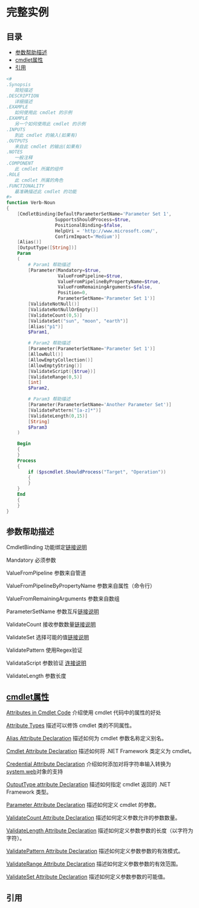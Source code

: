 # 完整实例

## 目录

-   [参数帮助描述](#参数帮助描述)
-   [cmdlet属性](#cmdlet属性)
-   [引用](#引用)

```powershell
<#
.Synopsis
   简短描述
.DESCRIPTION
   详细描述
.EXAMPLE
   如何使用此 cmdlet 的示例
.EXAMPLE
   另一个如何使用此 cmdlet 的示例
.INPUTS
   到此 cmdlet 的输入(如果有)
.OUTPUTS
   来自此 cmdlet 的输出(如果有)
.NOTES
   一般注释
.COMPONENT
   此 cmdlet 所属的组件
.ROLE
   此 cmdlet 所属的角色
.FUNCTIONALITY
   最准确描述此 cmdlet 的功能
#>
function Verb-Noun
{
    [CmdletBinding(DefaultParameterSetName='Parameter Set 1', 
                  SupportsShouldProcess=$true, 
                  PositionalBinding=$false,
                  HelpUri = 'http://www.microsoft.com/',
                  ConfirmImpact='Medium')]
    [Alias()]
    [OutputType([String])]
    Param
    (
        # Param1 帮助描述
        [Parameter(Mandatory=$true, 
                   ValueFromPipeline=$true,
                   ValueFromPipelineByPropertyName=$true, 
                   ValueFromRemainingArguments=$false, 
                   Position=0,
                   ParameterSetName='Parameter Set 1')]
        [ValidateNotNull()]
        [ValidateNotNullOrEmpty()]
        [ValidateCount(0,5)]
        [ValidateSet("sun", "moon", "earth")]
        [Alias("p1")] 
        $Param1,

        # Param2 帮助描述
        [Parameter(ParameterSetName='Parameter Set 1')]
        [AllowNull()]
        [AllowEmptyCollection()]
        [AllowEmptyString()]
        [ValidateScript({$true})]
        [ValidateRange(0,5)]
        [int]
        $Param2,

        # Param3 帮助描述
        [Parameter(ParameterSetName='Another Parameter Set')]
        [ValidatePattern("[a-z]*")]
        [ValidateLength(0,15)]
        [String]
        $Param3
    )

    Begin
    {
    }
    Process
    {
        if ($pscmdlet.ShouldProcess("Target", "Operation"))
        {
        }
    }
    End
    {
    }
}
```

## 参数帮助描述

CmdletBinding 功能绑定[链接说明](https://docs.microsoft.com/en-us/dotnet/api/system.management.automation.cmdletbindingattribute?redirectedfrom=MSDN\&view=powershellsdk-7.0.0 "链接说明")

Mandatory 必须参数

ValueFromPipeline 参数来自管道

ValueFromPipelineByPropertyName 参数来自属性（命令行）

ValueFromRemainingArguments 参数来自数组

ParameterSetName  参数互斥[链接说明](https://www.cnblogs.com/hjbf/p/10734218.html "链接说明")

ValidateCount 接收参数数量[链接说明](https://docs.microsoft.com/zh-cn/powershell/scripting/developer/cmdlet/how-to-validate-an-argument-count?view=powershell-7 "链接说明")

ValidateSet 选择可能的值[链接说明](https://docs.microsoft.com/zh-cn/powershell/scripting/developer/cmdlet/validateset-attribute-declaration?view=powershell-7 "链接说明")

ValidatePattern 使用Regex验证

ValidataScript 参数验证 [连接说明](http://cn.voidcc.com/question/p-dhlqegao-uu.html "连接说明")

ValidateLength 参数长度

## [cmdlet属性](https://docs.microsoft.com/zh-cn/powershell/scripting/developer/cmdlet/cmdlet-attributes?view=powershell-6 "cmdlet属性")

[Attributes in Cmdlet Code](https://docs.microsoft.com/en-us/powershell/scripting/developer/cmdlet/attributes-in-cmdlet-code?view=powershell-6 "Attributes in Cmdlet Code") 介绍使用 cmdlet 代码中的属性的好处

[Attribute Types](https://docs.microsoft.com/en-us/powershell/scripting/developer/cmdlet/attribute-types?view=powershell-6 "Attribute Types") 描述可以修饰 cmdlet 类的不同属性。

[Alias Attribute Declaration](https://docs.microsoft.com/en-us/powershell/scripting/developer/cmdlet/alias-attribute-declaration?view=powershell-6 "Alias Attribute Declaration") 描述如何为 cmdlet 参数名称定义别名。

[Cmdlet Attribute Declaration](https://docs.microsoft.com/en-us/powershell/scripting/developer/cmdlet/cmdlet-attribute-declaration?view=powershell-6 "Cmdlet Attribute Declaration") 描述如何将 .NET Framework 类定义为 cmdlet。

[Credential Attribute Declaration](https://docs.microsoft.com/en-us/powershell/scripting/developer/cmdlet/credential-attribute-declaration?view=powershell-6 "Credential Attribute Declaration") 介绍如何添加对将字符串输入转换为[system.web](https://docs.microsoft.com/zh-cn/dotnet/api/System.Management.Automation.PSCredential "system.web")对象的支持

[OutputType attribute Declaration](https://docs.microsoft.com/en-us/powershell/scripting/developer/cmdlet/outputtype-attribute-declaration?view=powershell-6 "OutputType attribute Declaration") 描述如何指定 cmdlet 返回的 .NET Framework 类型。

[Parameter Attribute Declaration](https://docs.microsoft.com/en-us/powershell/scripting/developer/cmdlet/parameter-attribute-declaration?view=powershell-6 "Parameter Attribute Declaration") 描述如何定义 cmdlet 的参数。

[ValidateCount Attribute Declaration](https://docs.microsoft.com/en-us/powershell/scripting/developer/cmdlet/validatecount-attribute-declaration?view=powershell-6 "ValidateCount Attribute Declaration") 描述如何定义参数允许的参数数量。

[ValidateLength Attribute Declaration](https://docs.microsoft.com/en-us/powershell/scripting/developer/cmdlet/validatelength-attribute-declaration?view=powershell-6 "ValidateLength Attribute Declaration") 描述如何定义参数参数的长度（以字符为字符）。

[ValidatePattern Attribute Declaration](https://docs.microsoft.com/en-us/powershell/scripting/developer/cmdlet/validatepattern-attribute-declaration?view=powershell-6 "ValidatePattern Attribute Declaration") 描述如何定义参数参数的有效模式。

[ValidateRange Attribute Declaration](https://docs.microsoft.com/en-us/powershell/scripting/developer/cmdlet/validaterange-attribute-declaration?view=powershell-6 "ValidateRange Attribute Declaration") 描述如何定义参数参数的有效范围。

[ValidateSet Attribute Declaration](https://docs.microsoft.com/en-us/powershell/scripting/developer/cmdlet/validateset-attribute-declaration?view=powershell-6 "ValidateSet Attribute Declaration") 描述如何定义参数参数的可能值。

## 引用
